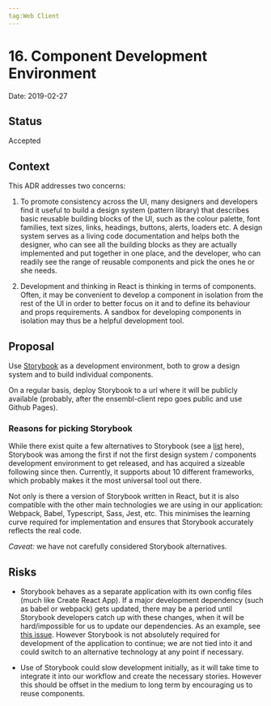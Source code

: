 ```yaml
---
tag:Web Client
---
```


# 16. Component Development Environment

Date: 2019-02-27

## Status

Accepted

## Context

This ADR addresses two concerns:

1. To promote consistency across the UI, many designers and developers find it useful to build a design system (pattern library) that describes basic reusable building blocks of the UI, such as the colour palette, font families, text sizes, links, headings, buttons, alerts, loaders etc. A design system serves as a living code documentation and helps both the designer, who can see all the building blocks as they are actually implemented and put together in one place, and the developer, who can readily see the range of reusable components and pick the ones he or she needs.

2. Development and thinking in React is thinking in terms of components. Often, it may be convenient to develop a component in isolation from the rest of the UI in order to better focus on it and to define its behaviour and props requirements. A sandbox for developing components in isolation may thus be a helpful development tool.

## Proposal

Use [Storybook](https://storybook.js.org/) as a development environment, both to grow a design system and to build individual components.

On a regular basis, deploy Storybook to a url where it will be publicly available (probably, after the ensembl-client repo goes public and use Github Pages).

### Reasons for picking Storybook

While there exist quite a few alternatives to Storybook (see a [list](https://react-styleguidist.js.org/docs/cookbook.html#are-there-any-other-projects-like-this) here), Storybook was among the first if not the first design system / components development environment to get released, and has acquired a sizeable following since then. Currently, it supports about 10 different frameworks, which probably makes it the most universal tool out there.

Not only is there a version of Storybook written in React, but it is also compatible with the other main technologies we are using in our application: Webpack, Babel, Typescript, Sass, Jest, etc. This minimises the learning curve required for implementation and ensures that Storybook accurately reflects the real code.

_Caveat:_ we have not carefully considered Storybook alternatives.

## Risks

- Storybook behaves as a separate application with its own config files (much like Create React App). If a major development dependency (such as babel or webpack) gets updated, there may be a period until Storybook developers catch up with these changes, when it will be hard/impossible for us to update our dependencies. As an example, see [this issue](https://github.com/storybooks/storybook/issues/3805). However Storybook is not absolutely required for development of the application to continue; we are not tied into it and could switch to an alternative technology at any point if necessary.

- Use of Storybook could slow development initially, as it will take time to integrate it into our workflow and create the necessary stories. However this should be offset in the medium to long term by encouraging us to reuse components.

